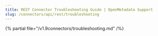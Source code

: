 ```yaml
---
title: REST Connector Troubleshooting Guide | OpenMetadata Support
slug: /connectors/api/rest/troubleshooting
---
```


{% partial file="/v1.9connectors/troubleshooting.md" /%}
